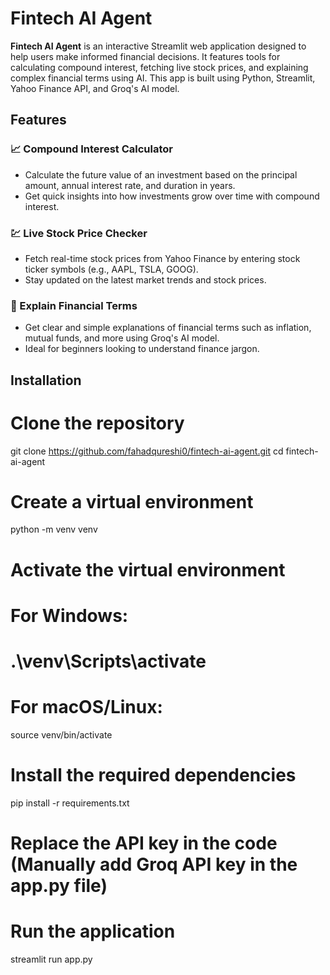 # Fintech AI Agent

**Fintech AI Agent** is an interactive Streamlit web application designed to help users make informed financial decisions. It features tools for calculating compound interest, fetching live stock prices, and explaining complex financial terms using AI. This app is built using Python, Streamlit, Yahoo Finance API, and Groq's AI model.

## Features

### 📈 Compound Interest Calculator
- Calculate the future value of an investment based on the principal amount, annual interest rate, and duration in years.
- Get quick insights into how investments grow over time with compound interest.

### 💹 Live Stock Price Checker
- Fetch real-time stock prices from Yahoo Finance by entering stock ticker symbols (e.g., AAPL, TSLA, GOOG).
- Stay updated on the latest market trends and stock prices.

### 🧠 Explain Financial Terms
- Get clear and simple explanations of financial terms such as inflation, mutual funds, and more using Groq's AI model.
- Ideal for beginners looking to understand finance jargon.

## Installation
# Clone the repository
git clone https://github.com/fahadqureshi0/fintech-ai-agent.git
cd fintech-ai-agent

# Create a virtual environment

python -m venv venv

# Activate the virtual environment

# For Windows:

# .\venv\Scripts\activate

# For macOS/Linux:

source venv/bin/activate

# Install the required dependencies

pip install -r requirements.txt

# Replace the API key in the code (Manually add Groq API key in the app.py file)

# Run the application
streamlit run app.py

